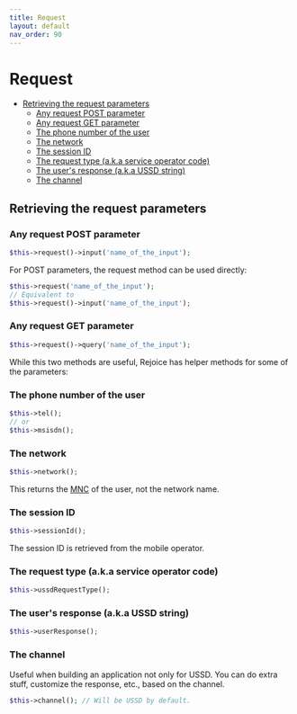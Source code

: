```yaml
---
title: Request
layout: default
nav_order: 90
---
```


<h1>Request</h1>

- [Retrieving the request parameters](#retrieving-the-request-parameters)
  - [Any request POST parameter](#any-request-post-parameter)
  - [Any request GET parameter](#any-request-get-parameter)
  - [The phone number of the user](#the-phone-number-of-the-user)
  - [The network](#the-network)
  - [The session ID](#the-session-id)
  - [The request type (a.k.a service operator code)](#the-request-type-aka-service-operator-code)
  - [The user's response (a.k.a USSD string)](#the-users-response-aka-ussd-string)
  - [The channel](#the-channel)


## Retrieving the request parameters
### Any request POST parameter
```php
$this->request()->input('name_of_the_input');
```
For POST parameters, the request method can be used directly:
```php
$this->request('name_of_the_input');
// Equivalent to
$this->request()->input('name_of_the_input');
```

### Any request GET parameter
```php
$this->request()->query('name_of_the_input');
```

While this two methods are useful, Rejoice has helper methods for some of the parameters:

### The phone number of the user
```php
$this->tel();
// or
$this->msisdn();
```

### The network
```php
$this->network();
```

This returns the [MNC](glossary#mnc) of the user, not the network name.

### The session ID
```php
$this->sessionId();
```

The session ID is retrieved from the mobile operator.

### The request type (a.k.a service operator code)
```php
$this->ussdRequestType();
```

### The user's response (a.k.a USSD string)
```php
$this->userResponse();
```

### The channel
Useful when building an application not only for USSD. You can do extra stuff, customize the response, etc., based on the channel.

```php
$this->channel(); // Will be USSD by default.
```